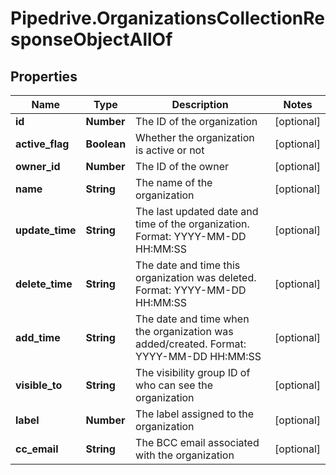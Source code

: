 # Pipedrive.OrganizationsCollectionResponseObjectAllOf

## Properties

Name | Type | Description | Notes
------------ | ------------- | ------------- | -------------
**id** | **Number** | The ID of the organization | [optional] 
**active_flag** | **Boolean** | Whether the organization is active or not | [optional] 
**owner_id** | **Number** | The ID of the owner | [optional] 
**name** | **String** | The name of the organization | [optional] 
**update_time** | **String** | The last updated date and time of the organization. Format: YYYY-MM-DD HH:MM:SS | [optional] 
**delete_time** | **String** | The date and time this organization was deleted. Format: YYYY-MM-DD HH:MM:SS | [optional] 
**add_time** | **String** | The date and time when the organization was added/created. Format: YYYY-MM-DD HH:MM:SS | [optional] 
**visible_to** | **String** | The visibility group ID of who can see the organization | [optional] 
**label** | **Number** | The label assigned to the organization | [optional] 
**cc_email** | **String** | The BCC email associated with the organization | [optional] 


